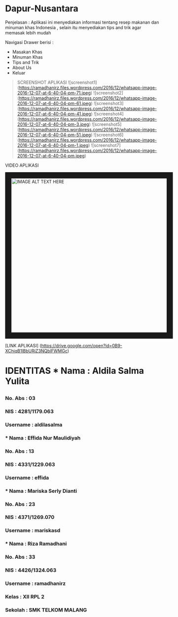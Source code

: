 # Dapur-Nusantara

Penjelasan :
Aplikasi ini menyediakan informasi tentang resep makanan dan minuman khas Indonesia , 
selain itu menyediakan tips and trik agar memasak lebih mudah

Navigasi Drawer berisi :
  * Masakan Khas
  * Minuman Khas
  * Tips and Trik
  * About Us
  * Keluar
  
> SCREENSHOT APLIKASI 
![screenshot1] (https://ramadhanirz.files.wordpress.com/2016/12/whatsapp-image-2016-12-07-at-6-40-04-pm-71.jpeg)
![screenshot2] (https://ramadhanirz.files.wordpress.com/2016/12/whatsapp-image-2016-12-07-at-6-40-04-pm-61.jpeg)
![screenshot3] (https://ramadhanirz.files.wordpress.com/2016/12/whatsapp-image-2016-12-07-at-6-40-04-pm-41.jpeg)
![screenshot4] (https://ramadhanirz.files.wordpress.com/2016/12/whatsapp-image-2016-12-07-at-6-40-04-pm-3.jpeg)
![screenshot5] (https://ramadhanirz.files.wordpress.com/2016/12/whatsapp-image-2016-12-07-at-6-40-04-pm-51.jpeg)
![screenshot6] (https://ramadhanirz.files.wordpress.com/2016/12/whatsapp-image-2016-12-07-at-6-40-04-pm-1.jpeg)
![screenshot7] (https://ramadhanirz.files.wordpress.com/2016/12/whatsapp-image-2016-12-07-at-6-40-04-pm.jpeg)

VIDEO APLIKASI <p>
<a href = "https://www.youtube.com/watch?v=5ssekP_Vap8" target ="_blank"><img src ="https://ramadhanirz.files.wordpress.com/2016/12/whatsapp-image-2016-12-07-at-6-40-04-pm-71.jpeg" alt="IMAGE ALT TEXT HERE" width="600"
height="500" border="20" /> </a>

[LINK APLIKASI]
(https://drive.google.com/open?id=0B9-XChjqB1lBbURiZ3NQblFWMGc) <h1>
<p>
IDENTITAS
* Nama : Aldila Salma Yulita<h3>
No. Abs : 03 <h3>
NIS : 4281/1179.063 <h3>
Username : aldilasalma <h3>
<p>
* Nama : Effida Nur Maulidiyah <h3>
No. Abs : 13<h3>
NIS : 4331/1229.063<h3>
Username : effida<h3>
<p>
* Nama : Mariska Serly Dianti <h3>
No. Abs : 23<h3>
NIS : 4371/1269.070<h3>
Username : mariskasd<h3>
<p>
* Nama : Riza Ramadhani<h3>
No. Abs : 33 <h3>
NIS : 4426/1324.063<h3>
Username : ramadhanirz<h3>
<p>
Kelas : XII RPL 2<h3>
Sekolah : SMK TELKOM MALANG<h3>
